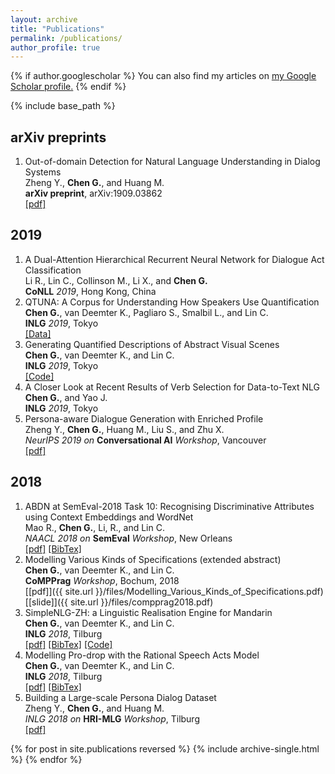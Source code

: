 ```yaml
---
layout: archive
title: "Publications"
permalink: /publications/
author_profile: true
---
```


{% if author.googlescholar %}
  You can also find my articles on <u><a href="{{author.googlescholar}}">my Google Scholar profile</a>.</u>
{% endif %}

{% include base_path %}

## arXiv preprints
1. Out-of-domain Detection for Natural Language Understanding in Dialog Systems<br />
Zheng Y., **Chen G.**, and Huang M.<br />
**arXiv preprint**, arXiv:1909.03862<br />
[\[pdf\]](https://arxiv.org/pdf/1909.03862.pdf)

## 2019
1. A Dual-Attention Hierarchical Recurrent Neural Network for Dialogue Act Classification<br />
Li R., Lin C., Collinson M., Li X., and **Chen G.**<br />
**CoNLL** *2019*, Hong Kong, China<br />
2. QTUNA: A Corpus for Understanding How Speakers Use Quantification<br />
**Chen G.**, van Deemter K., Pagliaro S., Smalbil L., and Lin C.<br />
**INLG** *2019*, Tokyo<br />
[\[Data\]](https://github.com/a-quei/qtuna)<br />
3. Generating Quantified Descriptions of Abstract Visual Scenes<br />
**Chen G.**, van Deemter K., and Lin C.<br />
**INLG** *2019*, Tokyo<br />
[\[Code\]](https://github.com/a-quei/quantified-description-generation)<br />
4. A Closer Look at Recent Results of Verb Selection for Data-to-Text NLG<br />
**Chen G.**, and Yao J.<br />
**INLG** *2019*, Tokyo<br />
5. Persona-aware Dialogue Generation with Enriched Profile<br />
Zheng Y., **Chen G.**, Huang M., Liu S., and Zhu X.<br />
*NeurIPS 2019 on* **Conversational AI** *Workshop*, Vancouver<br />
[\[pdf\]](https://arxiv.org/pdf/1901.09672.pdf)

## 2018
1.  ABDN at SemEval-2018 Task 10: Recognising Discriminative Attributes using Context Embeddings and WordNet<br />
Mao R., **Chen G.**, Li, R., and Lin C.<br />
*NAACL 2018 on* **SemEval** *Workshop*, New Orleans<br />
[\[pdf\]](http://aclweb.org/anthology/S18-1169) [\[BibTex\]](https://aclanthology.coli.uni-saarland.de/papers/S18-1169/s18-1169.bib)<br />
2. Modelling Various Kinds of Specifications \(extended abstract\)<br />
**Chen G.**, van Deemter K., and Lin C.<br />
**CoMPPrag** *Workshop*, Bochum, 2018<br />
[\[pdf\]]({{ site.url }}/files/Modelling_Various_Kinds_of_Specifications.pdf) [\[slide\]]({{ site.url }}/files/compprag2018.pdf)<br />
3. SimpleNLG-ZH: a Linguistic Realisation Engine for Mandarin<br />
**Chen G.**, van Deemter K., and Lin C. <br />
**INLG** *2018*, Tilburg<br />
[\[pdf\]](http://aclweb.org/anthology/W18-6506) [\[BibTex\]](https://aclanthology.info/papers/W18-6506/w18-6506.bib) [\[Code\]](https://github.com/a-quei/simplenlg-zh)<br />
4. Modelling Pro-drop with the Rational Speech Acts Model<br />
**Chen G.**, van Deemter K., and Lin C.<br />
**INLG** *2018*, Tilburg<br />
[\[pdf\]](http://aclweb.org/anthology/W18-6519) [\[BibTex\]](https://aclanthology.info/papers/W18-6519/w18-6519.bib)<br />
5. Building a Large-scale Persona Dialog Dataset <br />
Zheng Y., **Chen G.**, and Huang M.<br />
*INLG 2018 on* **HRI-MLG** *Workshop*, Tilburg<br />
[\[pdf\]](https://dspace.library.uu.nl/handle/1874/373955)

{% for post in site.publications reversed %}
  {% include archive-single.html %}
{% endfor %}
